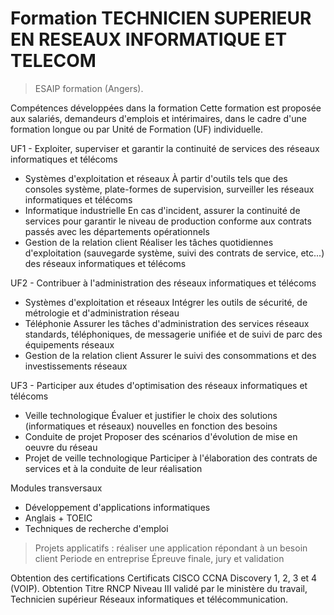# Formation TECHNICIEN SUPERIEUR EN RESEAUX INFORMATIQUE ET TELECOM

> ESAIP formation (Angers).

Compétences développées dans la formation
Cette formation est proposée aux salariés, demandeurs d'emplois et intérimaires, dans le cadre d'une formation longue ou par Unité de Formation (UF) individuelle.

UF1 - Exploiter, superviser et garantir la continuité de services des réseaux informatiques et télécoms 
- Systèmes d'exploitation et réseaux
À partir d'outils tels que des consoles système, plate-formes de supervision, surveiller les réseaux informatiques et télécoms
- Informatique industrielle 
En cas d'incident, assurer la continuité de services pour garantir le niveau de production conforme aux contrats passés avec les départements opérationnels
- Gestion de la relation client
Réaliser les tâches quotidiennes d'exploitation (sauvegarde système, suivi des contrats de service, etc...) des réseaux informatiques et télécoms 

UF2 - Contribuer à l'administration des réseaux informatiques et télécoms 
- Systèmes d'exploitation et réseaux 
Intégrer les outils de sécurité, de métrologie et d'administration réseau
- Téléphonie
Assurer les tâches d'administration des services réseaux standards, téléphoniques, de messagerie unifiée et de suivi de parc des équipements réseaux
- Gestion de la relation client
Assurer le suivi des consommations et des investissements réseaux 

UF3 - Participer aux études d'optimisation des réseaux informatiques et télécoms 
- Veille technologique
Évaluer et justifier le choix des solutions (informatiques et réseaux) nouvelles en fonction des besoins
- Conduite de projet 
Proposer des scénarios d'évolution de mise en oeuvre du réseau
- Projet de veille technologique
Participer à l'élaboration des contrats de services et à la conduite de leur réalisation 

Modules transversaux 
- Développement d'applications informatiques
- Anglais + TOEIC
- Techniques de recherche d'emploi 

> Projets applicatifs : réaliser une application répondant à un besoin client
> Periode en entreprise
> Épreuve finale, jury et validation

Obtention des certifications Certificats CISCO CCNA Discovery 1, 2, 3 et 4 (VOIP).
Obtention Titre RNCP Niveau III validé par le ministère du travail, Technicien supérieur Réseaux informatiques et télécommunication.
